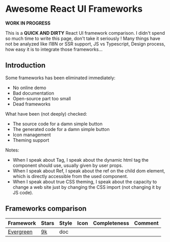 
# Awesome React UI Frameworks

**WORK IN PROGRESS**

This is a **QUICK AND DIRTY** React UI framework comparison. I didn't spend so much time to write this page, don't take 
it seriously ! Many things have not be analyzed like I18N or SSR support, JS vs Typescript, Design process, how
easy it is to integrate those frameworks... 

## Introduction

Some frameworks has been eliminated immediately:
 - No online demo
 - Bad documentation
 - Open-source part too small
 - Dead frameworks

What have been (not deeply) checked:
 - The source code for a damn simple button
 - The generated code for a damn simple button
 - Icon management
 - Theming support

Notes:
 - When I speak about Tag, I speak about the dynamic html tag the component should use, usually given by user props.
 - When I speak about Ref, I speak about the ref on the child dom element, which is directly accessible from the used component.
 - When I speak about true CSS theming, I speak about the capacity to change a web site just by changing the CSS import (not changing it by JS code).

## Frameworks comparison

| Framework | Stars | Style | Icon | Completeness | Comment |
|-----------|-------|-------|------|--------------|---------|
|[Evergreen](https://evergreen.segment.com)|[9k](https://github.com/segmentio/evergreen/tree/master/src/buttons/src)|doc <style>, ugly generated CSS classes|integrated SVG|⋆|Clean industrial design, Designer framework, theming not supported, not pragmatic framework|
|[Material UI](https://material-ui.com/)|[53k](https://github.com/mui-org/material-ui/blob/master/packages/material-ui/src/Button/Button.js)|doc <style>, clean CSS classes with prefix|integrated SVG|⋆⋆|Material design, classic components, TS, great doc, heavy framework, no less nor sass, use Tag|
|[Ant Design](https://ant.design/)|[55k](https://github.com/ant-design/ant-design/blob/master/components/button/button.tsx)|CSS file, clean classes, prefixed|integrated SVG|⋆⋆|Minimalist design, TS, less, I18N, great chart extension|
|[Reactstrap](https://reactstrap.github.io/)|[9k](https://github.com/reactstrap/reactstrap/blob/master/src/Button.js)|bootstrap CSS file|no icon|⋆|Bootstrap design, Bootstrap as components, no less nor sass, use Tag|
|[React Boostrap](https://react-bootstrap.github.io)|[17k](https://github.com/react-bootstrap/react-bootstrap/blob/master/src/Button.js)|doc <style>|no icon|⋆|Bootstrap design, Bootstrap as components, no less nor sass, use Tag|
|[MDBoostrap](https://mdbootstrap.com/)|[1k](https://github.com/mdbootstrap/React-Bootstrap-with-Material-Design/blob/master/src/components/Button/Button.js)|CSS file, clean classes, no prefix|Icon font|⋆⋆|Material design, Bootstrap as components, no less nor sass, use Tag|
|[Primereact](https://www.primefaces.org/primereact)|[1k](https://github.com/primefaces/primereact/blob/master/src/components/button/Button.js)|CSS file, clean classes, prefixed|Icon font|⋆⋆⋆|Clean design, True theming support, many components, charts, a little bit late on tech|
|[Semantic UI](https://react.semantic-ui.com/)|[10k](https://github.com/Semantic-Org/Semantic-UI-React/blob/master/src/elements/Button/Button.js)|CSS file, clean classes, no prefix|Icon font|⋆⋆|Clean industrial design, use less for theming, use of Tag, a little bit late on tech|
|[Blueprint](https://blueprintjs.com/)|[15k](https://github.com/palantir/blueprint/blob/develop/packages/core/src/components/button/buttons.tsx)|CSS file, clean classes, prefixed|integrated SVG|⋆⋆|Clean industrial design, TS, use sass, no ref no tag|


## Others React UI Frameworks

- **Carbon Design system** (IBM) sounds correct but the design is not very nice
- **Atlaskit** (Atlassian) uses <style>, very minimalist design
- **Onsen UI** uses <style> but seems great, low design but nice support for mobiles 
- **UI Fabric** (Microsoft) uses <style>, low design
- **Gestalt** (Pinterest) only css modules, unreadable classes, forget CSS theming
- **Elemantal UI**, clean, but exactly like bootstrap, without bootstrap, no gain


## Philosophical though

## Icons

Ideally, the CSS should change your web site style, and it includes icons. That's means:
 - the content should describe the situation
 - the CSS should pick the right icon for this situation

Example of bad CSS usage which is defining the target icon rather than the content:
```html
  <i class="icon cross" />
```
This is exactly the same as:
```html
  <i class="red" />
  <i class="align-left" />
```
That is why a lot of web frameworks, like Boostrap, are not well designed. They do not respect the separation
of concern content Vs style. The situation is understandable, we gain simplicity. Almost no one need a powerful
theming system, nowadays a theme is almost resumed to a set of colors.

This is what we should do:
```html
  <i class="icon delete-user" />
```
With:
```scss
  .icon {
    .delete-user {
       // Define here, depending your CSS theme, what the icon looks like
    }
  }
  
```
Or with component:
```jsx
  <Icon type="delete-user" /> or even
  <DeleteUserIcon />
```

That is a problem for the component industry: they can't know the "situation" (here "delete-user") so they can't
bring us something correct as "a component". Unless... you start to use JS theming. If you bring the Icon as a
JS variable (from a JS theme), you don't care anymore to use a specific icon component as you can change it when
you change theme, this would give something like :

```jsx
<Icon type={myTheme.myButton} />
```

That is how I understand the situation today, but I am not sure to really understand the craziness of the
frontend development...


### Integrated SVG

| PROS | CONS |
|------|------|
|<ul><li>no http request</li><li>light</li><li>themable (color, animation...)</li></ul>|<ul><li>no true CSS theming (can't change icon with CSS, need JS theming)</li></ul>|

### Pure CSS icon

Same as integrated SVG, but with lower rendering quality.

### Font icon

| PROS | CONS |
|------|------|
|<ul><li>single http request</li><li>light</li><li>true CSS theming</li></ul>|<ul><li>partial theming (single color)</li></ul>|

 
 


